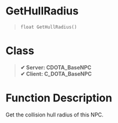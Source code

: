 # GetHullRadius
> `float GetHullRadius()`
# Class
> __✔ Server: CDOTA_BaseNPC__  
> __✔ Client: C_DOTA_BaseNPC__  
# Function Description
Get the collision hull radius of this NPC.
